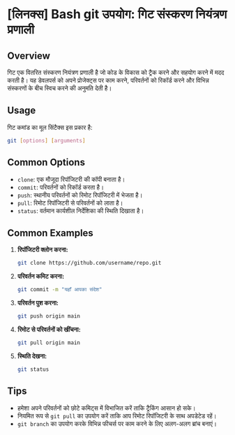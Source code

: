 # [लिनक्स] Bash git उपयोग: गिट संस्करण नियंत्रण प्रणाली

## Overview
गिट एक वितरित संस्करण नियंत्रण प्रणाली है जो कोड के विकास को ट्रैक करने और सहयोग करने में मदद करती है। यह डेवलपर्स को अपने प्रोजेक्ट्स पर काम करने, परिवर्तनों को रिकॉर्ड करने और विभिन्न संस्करणों के बीच स्विच करने की अनुमति देती है।

## Usage
गिट कमांड का मूल सिंटैक्स इस प्रकार है:

```bash
git [options] [arguments]
```

## Common Options
- `clone`: एक मौजूदा रिपॉजिटरी की कॉपी बनाता है।
- `commit`: परिवर्तनों को रिकॉर्ड करता है।
- `push`: स्थानीय परिवर्तनों को रिमोट रिपॉजिटरी में भेजता है।
- `pull`: रिमोट रिपॉजिटरी से परिवर्तनों को लाता है।
- `status`: वर्तमान कार्यशील निर्देशिका की स्थिति दिखाता है।

## Common Examples
1. **रिपॉजिटरी क्लोन करना:**
   ```bash
   git clone https://github.com/username/repo.git
   ```

2. **परिवर्तन कमिट करना:**
   ```bash
   git commit -m "यहाँ आपका संदेश"
   ```

3. **परिवर्तन पुश करना:**
   ```bash
   git push origin main
   ```

4. **रिमोट से परिवर्तनों को खींचना:**
   ```bash
   git pull origin main
   ```

5. **स्थिति देखना:**
   ```bash
   git status
   ```

## Tips
- हमेशा अपने परिवर्तनों को छोटे कमिट्स में विभाजित करें ताकि ट्रैकिंग आसान हो सके।
- नियमित रूप से `git pull` का उपयोग करें ताकि आप रिमोट रिपॉजिटरी के साथ अपडेटेड रहें।
- `git branch` का उपयोग करके विभिन्न फीचर्स पर काम करने के लिए अलग-अलग ब्रांच बनाएं।